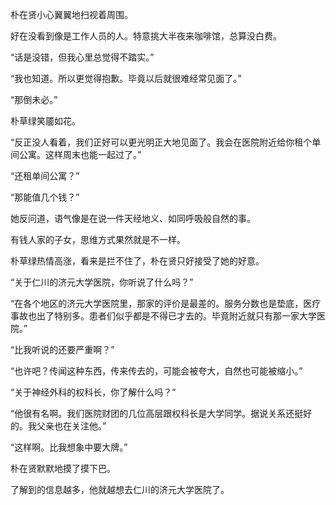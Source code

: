 朴在贤小心翼翼地扫视着周围。

好在没看到像是工作人员的人。特意挑大半夜来咖啡馆，总算没白费。

“话是没错，但我心里总觉得不踏实。”

“我也知道。所以更觉得抱歉。毕竟以后就很难经常见面了。”

“那倒未必。”

朴草绿笑靥如花。

“反正没人看着，我们正好可以更光明正大地见面了。我会在医院附近给你租个单间公寓。这样周末也能一起过了。”

“还租单间公寓？”

“那能值几个钱？”

她反问道，语气像是在说一件天经地义、如同呼吸般自然的事。

有钱人家的子女，思维方式果然就是不一样。

朴草绿热情高涨，看来是拦不住了，朴在贤只好接受了她的好意。

“关于仁川的济元大学医院，你听说了什么吗？”

“在各个地区的济元大学医院里，那家的评价是最差的。服务分数也是垫底，医疗事故也出了特别多。患者们似乎都是不得已才去的。毕竟附近就只有那一家大学医院。”

“比我听说的还要严重啊？”

“也许吧？传闻这种东西，传来传去的，可能会被夸大，自然也可能被缩小。”

“关于神经外科的权科长，你了解什么吗？”

“他很有名啊。我们医院财团的几位高层跟权科长是大学同学。据说关系还挺好的。我父亲也在关注他。”

“这样啊。比我想象中要大牌。”

朴在贤默默地摸了摸下巴。

了解到的信息越多，他就越想去仁川的济元大学医院了。